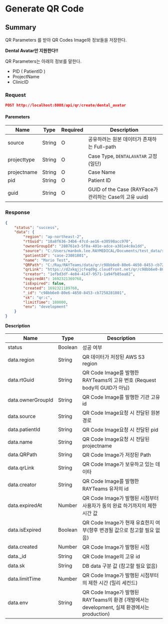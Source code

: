# Generate QR Code

## Summary

QR Parameters 를 받아 QR Codes Image와 정보들을 저장한다.

**Dental Avatar만 지원한다!!**

QR Parameters는 아래의 정보를 말한다.

* PID ( PatientID )
* ProjectName
* ClinicID

### Request

```JSON
POST http://localhost:8008/api/qr/create/dental_avatar
```

#### Paremeters

| Name | Type | Required | Description |
| --- | --- | --- | --- |
| source | String | O | 공유하려는 원본 데이터가 존재하는 Full-path |
| projecttype | String | O  | Case Type, ```DENTALAVATAR``` 고정(일단)  |
| projectname | String | O  | Case Name  |
| pid | String | O  | Patient ID  |
| guid | String | O  | GUID of the Case (RAYFace가 관리하는 Case의 고유 uuid)  |

### Response

```JSON
{
    "status": "success",
    "data": {
        "region": "ap-northeast-2",
        "rtGuid": "18a8f636-34b6-47cd-ae16-e30598acc970",
        "ownerGroupId": "280761e3-5f0a-401e-adce-a381e4c8a1dd",
        "source": "C:/Users/manbok.lee.RAYMEDICAL/Documents/test_data/rayface/",
        "patientId": "case-23081801",
        "name": "Mario Test",
        "QRPath": "C:/Ray/RAYTeams/data/qr/c98bb6e0-80e6-4650-8453-cb7258281801.jpg",
        "qrLink": "https://d2xkqjjcfeqd9g.cloudfront.net/qr/c98bb6e0-80e6-4650-8453-cb7258281801/region/ap-northeast-2",
        "creator": "1efbd3df-4e84-4147-9571-1a94fb85aa82",
        "expiredAt": 1692321369768,
        "isExpired": false,
        "created": 1692321189768,
        "_id": "c98bb6e0-80e6-4650-8453-cb7258281801",
        "sk": "qr:c",
        "limitTime": 180000,
        "env": "development"
    }
}
```

**Description**

| Name | Type | Description |
| --- | --- | --- |
| status | Boolean | 성공 여부 |
| data.region | String | QR 데이터가 저장된 AWS S3 region  |
| data.rtGuid | String | QR Code Image를 발행한 RAYTeams의 고유 번호 (Request body의 GUID가 아님)  |
| data.ownerGroupId | String | QR Code Image를 발행한 기관 고유 id  |
| data.source | String | QR Code Image요청 시 전달된 원본 경로  |
| data.patientId | String | QR Code Image요청 시 전달된 pid  |
| data.name | String | QR Code Image요청 시 전달된 projectname  |
| data.QRPath | String | QR Code Image가 저장된 Path  |
| data.qrLink | String | QR Code Image가 보유하고 있는 데이타  |
| data.creator | String | QR Code Image를 발행한 RAYTeams 유저의 id  |
| data.expiredAt | Number | QR Code Image가 발행된 시점부터 사용자가 동의 완료 하기까지의 제한 시간 값 |
| data.isExpired | Boolean | QR Code Image가 현재 유효한지 여부(향후 변경될 값으로 참고할 필요 없음) |
| data.created | Number | QR Code Image가 발행된 시점  |
| data._id | String | QR Code Image의 고유 id |
| data.sk | String | DB data 구분 값 (참고할 필요 없음)  |
| data.limitTime | Number | QR Code Image가 발행된 시점부터의 제한 시간 (밀리 세컨드)  |
| data.env | String | QR Code Image가 발행된 RAYTeams의 환경 (개발에서는 development, 실제 환경에서는 production)  |
